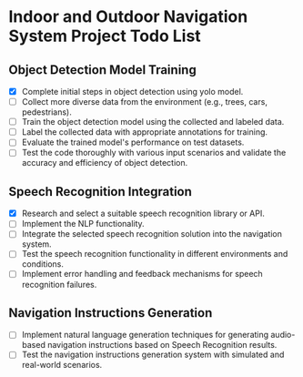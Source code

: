 # Indoor and Outdoor Navigation System Project Todo List

## Object Detection Model Training
- [x] Complete initial steps in object detection using yolo model.
- [ ] Collect more diverse data from the environment (e.g., trees, cars, pedestrians).
- [ ] Train the object detection model using the collected and labeled data.
- [ ] Label the collected data with appropriate annotations for training.
- [ ] Evaluate the trained model's performance on test datasets.
- [ ] Test the code thoroughly with various input scenarios and validate the accuracy and efficiency of object detection.

## Speech Recognition Integration
- [x] Research and select a suitable speech recognition library or API.
- [ ] Implement the NLP functionality.
- [ ] Integrate the selected speech recognition solution into the navigation system.
- [ ] Test the speech recognition functionality in different environments and conditions.
- [ ] Implement error handling and feedback mechanisms for speech recognition failures.

## Navigation Instructions Generation
- [ ] Implement natural language generation techniques for generating audio-based navigation instructions based on Speech Recognition results.
- [ ] Test the navigation instructions generation system with simulated and real-world scenarios.
